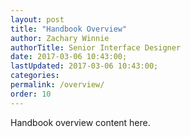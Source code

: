 ```yaml
---
layout: post
title: "Handbook Overview"
author: Zachary Winnie
authorTitle: Senior Interface Designer
date: 2017-03-06 10:43:00;
lastUpdated: 2017-03-06 10:43:00;
categories: 
permalink: /overview/
order: 10
---
```

Handbook overview content here.